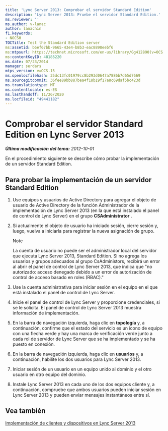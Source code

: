 ```yaml
---
title: 'Lync Server 2013: Comprobar el servidor Standard Edition'
description: 'Lync Server 2013: Pruebe el servidor Standard Edition.'
ms.reviewer: ''
ms.author: v-lanac
author: lanachin
f1.keywords:
- NOCSH
TOCTitle: Test the Standard Edition server
ms:assetid: b6ef67bb-9665-43e4-b8b3-eac8898eebf6
ms:mtpsurl: https://technet.microsoft.com/en-us/library/Gg412890(v=OCS.15)
ms:contentKeyID: 48185220
ms.date: 07/23/2014
manager: serdars
mtps_version: v=OCS.15
ms.openlocfilehash: 35dc13fc01979cc8b293d0647a7886b7d65d7669
ms.sourcegitcommit: 36fee89bb887bea4f18b19f17a8c69daf5bc423d
ms.translationtype: MT
ms.contentlocale: es-ES
ms.lasthandoff: 11/26/2020
ms.locfileid: "49441182"
---
```

# <a name="test-the-standard-edition-server-in-lync-server-2013"></a>Comprobar el servidor Standard Edition en Lync Server 2013

<div data-xmlns="http://www.w3.org/1999/xhtml">

<div class="topic" data-xmlns="http://www.w3.org/1999/xhtml" data-msxsl="urn:schemas-microsoft-com:xslt" data-cs="https://msdn.microsoft.com/">

<div data-asp="https://msdn2.microsoft.com/asp">



</div>

<div id="mainSection">

<div id="mainBody">

<span> </span>

_**Última modificación del tema:** 2012-10-01_

En el procedimiento siguiente se describe cómo probar la implementación de un servidor Standard Edition.

<div>

## <a name="to-test-the-deployment-of-a-standard-edition-server"></a>Para probar la implementación de un servidor Standard Edition

1.  Use equipos y usuarios de Active Directory para agregar el objeto de usuario de Active Directory de la función Administrador de la implementación de Lync Server 2013 (en la que está instalado el panel de control de Lync Server) en el grupo **CSAdministrator** .

2.  Si actualmente el objeto de usuario ha iniciado sesión, cierre sesión y, luego, vuelva a iniciarla para registrar la nueva asignación de grupo.
    
    <div>
    

    > [!NOTE]  
    > La cuenta de usuario no puede ser el administrador local del servidor que ejecuta Lync Server 2013, Standard Edition. Si no agrega los usuarios y grupos adecuados al grupo CsAdministors, recibirá un error al abrir el panel de control de Lync Server 2013, que indica que "no autorizado: acceso denegado debido a un error de autorización de control de acceso basado en roles (RBAC)."

    
    </div>

3.  Use la cuenta administrativa para iniciar sesión en el equipo en el que está instalado el panel de control de Lync Server.

4.  Inicie el panel de control de Lync Server y proporcione credenciales, si se le solicita. El panel de control de Lync Server 2013 muestra información de implementación.

5.  En la barra de navegación izquierda, haga clic en **topología** y, a continuación, confirme que el estado del servicio es un icono de equipo con una flecha verde y hay una marca de verificación verde junto a cada rol de servidor de Lync Server que se ha implementado y se ha puesto en conexión.

6.  En la barra de navegación izquierda, haga clic en **usuarios** y, a continuación, habilite los dos usuarios para Lync Server 2013.

7.  Iniciar sesión de un usuario en un equipo unido al dominio y el otro usuario en otro equipo del dominio.

8.  Instale Lync Server 2013 en cada uno de los dos equipos cliente y, a continuación, compruebe que ambos usuarios pueden iniciar sesión en Lync Server 2013 y pueden enviar mensajes instantáneos entre sí.

</div>

<div>

## <a name="see-also"></a>Vea también


[Implementación de clientes y dispositivos en Lync Server 2013](lync-server-2013-deploying-clients-and-devices.md)  
  

</div>

</div>

<span> </span>

</div>

</div>

</div>


